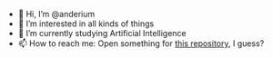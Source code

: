 - 👋 Hi, I’m @anderium
- 👀 I’m interested in all kinds of things
- 🌱 I’m currently studying Artificial Intelligence
- 📫 How to reach me: Open something for [this repository](https://github.com/anderium/anderium), I guess?
<!-- - 💞️ I’m looking to collaborate on ... -->

<!---
anderium/anderium is a ✨ special ✨ repository because its `README.md` (this file) appears on your GitHub profile.
You can click the Preview link to take a look at your changes.
--->
